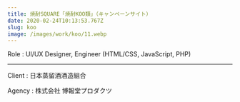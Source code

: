 ```yaml
---
title: 焼酎SQUARE「焼酎KOO類」（キャンペーンサイト）
date: 2020-02-24T10:13:53.767Z
slug: koo
image: /images/work/koo/11.webp
---
```

Role : UI/UX Designer, Engineer (HTML/CSS, JavaScript, PHP)

- - -

Client : 日本蒸留酒酒造組合

Agency : 株式会社 博報堂プロダクツ